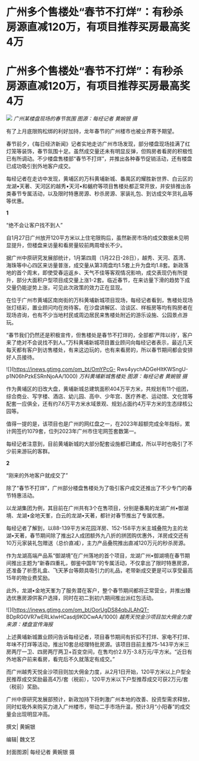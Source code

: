 # 广州多个售楼处“春节不打烊”：有秒杀房源直减120万，有项目推荐买房最高奖4万

# 广州多个售楼处“春节不打烊”：有秒杀房源直减120万，有项目推荐买房最高奖4万

![](https://inews.gtimg.com/om_bt/OzTwymujhJs7W3NhQ-o5BZ5XrrMeNZhdZ076lRqMu1ETYAA/1000)
_广州某楼盘现场的春节氛围 图源：每经记者 黄婉银 摄_

有了上月底限购松绑的利好加持，龙年春节的广州楼市也被业界寄予期望。

春节前夕，《每日经济新闻》记者实地走访广州市场发现，部分楼盘现场挂满了红灯笼等装饰，春节氛围十足。虽然成交量还未有明显反弹，但购房者看房的积极性已有所调动。不少楼盘售楼部“春节不打烊”，并推出各种春节促销活动，还有楼盘已成功吸引到外地客户成交。

每经记者在走访中发现，黄埔区的万科黄埔新城、番禺区的耀胜新世界、白云区的龙湖•天著、天河区的越秀•天河•和樾府等项目售楼处都正常开放，并安排推出各类春节专属活动，以及限时特惠房源、秒杀房源、家装礼包、到访成交年货礼品等等优惠。

**1**

“绝不会让客户找不到人”

自1月27日广州放开120平方米以上住宅限购后，虽然新房市场的成交数据未见明显提升，但楼盘来访量和看房量较前两周增长不少。

据广州中原研究发展部统计，1月第四周（1月22日-28日），越秀、天河、荔湾、海珠等中心四区来访量普涨，成交量从第3周盘均1.5套上升为盘均1.8套。新政落地的首个周末，即使受春运返乡、天气不佳等客观情况影响，成交表现仍有所提升，部分大面积户型项目成交量上涨1-2套。临近春节，在来访量下滑的趋势下成交量仍能逆势上涨，可见此次政策的效力正在显现。

在位于广州市黄埔区南岗街的万科黄埔新城项目现场，每经记者看到，售楼处现场张灯结彩，置业顾问均在岗待客。在沙盘讲解区、洽谈区、样板房等均有购房者在现场咨询，也有不少当地村民或周边居民来售楼处附近的游乐设施、公园景点游玩。

“春节我们仍然还是积极宣传，但售楼处是春节不打烊的，全部都‘严阵以待’，客户来了绝对不会说找不到人。”万科黄埔新城项目置业顾问向每经记者表示，最近几天每天都有客户到访售楼处，有来这边玩的，也有来看房的，所以春节期间都会安排好人员接待。

![](https://inews.gtimg.com/om_bt/OmYPcG-
Rws4yychADGeHItKWSngU-p1N06hPzkESRnNjoAA/1000) _万科黄埔新城售楼处 图源：每经记者 黄婉银 摄_

作为黄埔区的旧改大盘，黄埔新城总建筑面积404万平方米，共规划有11个组团，综合商业、写字楼、酒店、幼儿园、高中、少年宫、医疗养老、运动馆、文化馆等配套一应俱全，还有约7.6万平方米水域景观、规划占面约4万平方米的生态绿核公园等。

值得一提的是，该项目也是广州的网红盘之一，在2023年超额完成全年指标，累计网签约1079套，位列2023年广州市住宅网签套数第一。

每经记者注意到，目前黄埔新城的大部分配套设施都已建成，所以平时也吸引了不少前来游玩的客群。

**2**

“刚来的外地客户就成交了”

除了“春节不打烊”，广州部分楼盘售楼处为了吸引客户成交还推出了不少专门的春节特惠活动。

以龙湖集团为例，其目前在广州共有3个在售项目，分别是番禺的龙湖广州•御湖境、龙湖•金地天峯，白云的龙湖•天著，都针对春节推出了专属优惠。

每经记者了解到，以88-139平方米花园洋房、152-158平方米主城叠院为主的龙湖•天著，春节期间除了推出2人成团额外九八折的拼团购优惠外，洋房成交还有10万元家装礼包赠送（总价直减），主力产品叠院推出直减120万元的秒杀房源。

作为龙湖高端产品系“御湖境”在广州落地的首个项目，龙湖广州•御湖境在春节期间推出主题为“新春四重礼，御鉴中国年”的专属活动，不仅拿出了限时特惠房源，还准备了祈愿礼盒、飞天茅台等颇具吸引力的礼品，老带新成交更是可以享受最高15年的物业费奖励。

此外，龙湖•金地天峯为了服务潜在客户，整个春节期间都将正常营业，并推出臻选优惠房源供客户选择，同时在初二到初六期间推出派红包活动。

![](https://inews.gtimg.com/om_bt/OorUgDS84qbJLAhQT-
BDpRG0VR7wERLkIwHCasdj9KDCwAA/1000) _越秀天悦金沙项目加大佣金力度 来源：楼盘宣传海报_

上述黄埔新城置业顾问告诉每经记者，项目春节期间有折扣不打烊、家电不打烊、年味不打烊等活动，推出10套总经理特批房源。该项目目前主推75-143平方米三房两厅一卫、四房两厅两卫+百变空间，在售均价2.9万-3.8万元/平方米。“近日有外地客户前来看房，看完后不久就落定有成交。”

而广州越秀天悦金沙项目则加大佣金力度，从2月1日开始，120平方米以上户型全民推荐成交奖励最高4万/套（税前），120平方米以下户型推荐成交可获2万元/套（税前）奖励。

广州中原研究发展部预计，新政加持下将刺激广州本地的改善、投资型需求释放，同时虹吸外来购买力进入广州楼市，带动二手市场升温，预计3月“小阳春”的成交量会出现明显冲高。

撰文| 黄婉银

编辑| 魏文艺

封面图源| 每经记者 黄婉银 摄

